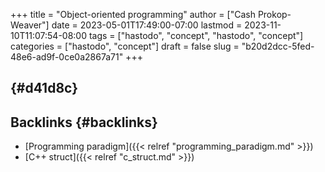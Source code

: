 +++
title = "Object-oriented programming"
author = ["Cash Prokop-Weaver"]
date = 2023-05-01T17:49:00-07:00
lastmod = 2023-11-10T11:07:54-08:00
tags = ["hastodo", "concept", "hastodo", "concept"]
categories = ["hastodo", "concept"]
draft = false
slug = "b20d2dcc-5fed-48e6-ad9f-0ce0a2867a71"
+++

##  {#d41d8c}


## Backlinks {#backlinks}

-   [Programming paradigm]({{< relref "programming_paradigm.md" >}})
-   [C++ struct]({{< relref "c_struct.md" >}})
